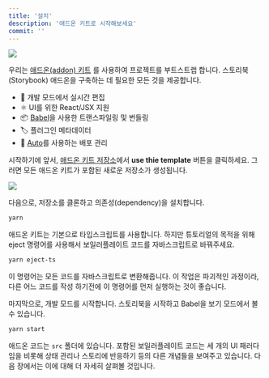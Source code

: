 ```yaml
---
title: '설치'
description: '애드온 키트로 시작해보세요'
commit: ''
---
```


![](../../images/addon-kit-demo.gif)

우리는 [애드온(addon) 키트](https://github.com/storybookjs/addon-kit) 를 사용하여 프로젝트를 부트스트랩 합니다. 스토리북(Storybook) 애드온을 구축하는 데 필요한 모든 것을 제공합니다.

- 📝 개발 모드에서 실시간 편집
- ⚛️ UI를 위한 React/JSX 지원
- 📦 [Babel](http://babeljs.io/)을 사용한 트랜스파일링 및 번들링
- 🏷 플러그인 메타데이터
- 🚢 [Auto](https://github.com/intuit/auto)를 사용하는 배포 관리 

시작하기에 앞서, [애드온 키트 저장소](https://github.com/storybookjs/addon-kit)에서 **use thie template** 버튼을 클릭하세요. 그러면 모든 애드온 키트가 포함된 새로운 저장소가 생성됩니다.

![](../../images/addon-kit.png)

다음으로, 저장소를 클론하고 의존성(dependency)을 설치합니다.

```bash
yarn
```

애드온 키트는 기본으로 타입스크립트를 사용합니다. 하지만 튜토리얼의 목적을 위해 eject 명령어를 사용해서 보일러플레이트 코드를 자바스크립트로 바꿔주세요.

```bash
yarn eject-ts
```

이 명령어는 모든 코드를 자바스크립트로 변환해줍니다. 이 작업은 파괴적인 과정이라, 다른 어느 코드를 작성 하기전에 이 명령어를 먼저 실행하는 것이 좋습니다.

마지막으로, 개발 모드를 시작합니다. 스토리북을 시작하고 Babel을 보기 모드에서 볼 수 있습니다.

```bash
yarn start
```

애드온 코드는 `src` 폴더에 있습니다. 포함된 보일러플레이트 코드는 세 개의 UI 패러다임을 비롯해 상태 관리나 스토리에 반응하기 등의 다른 개념들을 보여주고 있습니다. 다음 장에서는 이에 대해 더 자세히 살펴볼 것입니다.
